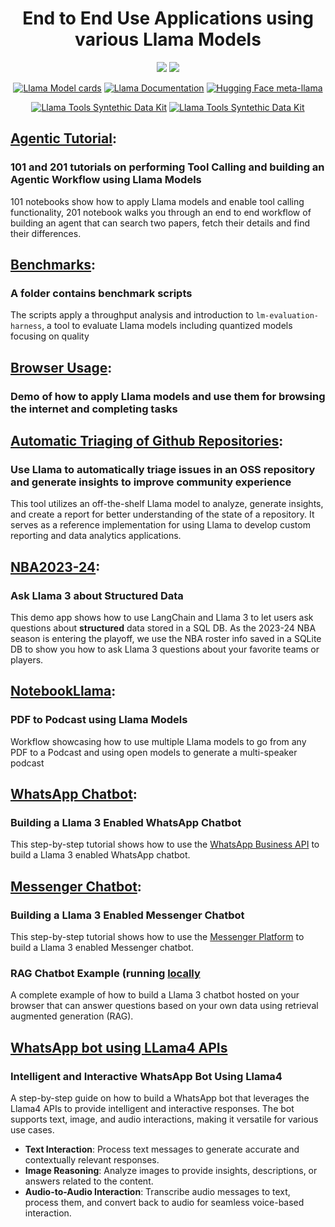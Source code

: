 <h1 align="center"> End to End Use Applications using various Llama Models </h1>
<p align="center">
	<a href="https://llama.developer.meta.com/join_waitlist?utm_source=llama-cookbook&utm_medium=readme&utm_campaign=end_to_end"><img src="https://img.shields.io/badge/Llama_API-Join_Waitlist-brightgreen?logo=meta" /></a>
	<a href="https://llama.developer.meta.com/docs?utm_source=llama-cookbook&utm_medium=readme&utm_campaign=end_to_end"><img src="https://img.shields.io/badge/Llama_API-Documentation-4BA9FE?logo=meta" /></a>

</p>
<p align="center">
	<a href="https://github.com/meta-llama/llama-models/blob/main/models/?utm_source=llama-cookbook&utm_medium=readme&utm_campaign=end_to_end"><img alt="Llama Model cards" src="https://img.shields.io/badge/Llama_OSS-Model_cards-green?logo=meta" /></a>
	<a href="https://www.llama.com/docs/overview/?utm_source=llama-cookbook&utm_medium=readme&utm_campaign=end_to_end"><img alt="Llama Documentation" src="https://img.shields.io/badge/Llama_OSS-Documentation-4BA9FE?logo=meta" /></a>
	<a href="https://huggingface.co/meta-llama"><img alt="Hugging Face meta-llama" src="https://img.shields.io/badge/Hugging_Face-meta--llama-yellow?logo=huggingface" /></a>

</p>
<p align="center">
	<a href="https://github.com/meta-llama/synthetic-data-kit"><img alt="Llama Tools Syntethic Data Kit" src="https://img.shields.io/badge/Llama_Tools-synthetic--data--kit-orange?logo=meta" /></a>
	<a href="https://github.com/meta-llama/llama-prompt-ops"><img alt="Llama Tools Syntethic Data Kit" src="https://img.shields.io/badge/Llama_Tools-llama--prompt--ops-orange?logo=meta" /></a>
</p>

## [Agentic Tutorial](./agents/):

### 101 and 201 tutorials on performing Tool Calling and building an Agentic Workflow using Llama Models
101 notebooks show how to apply Llama models and enable tool calling functionality, 201 notebook walks you through an end to end workflow of building an agent that can search two papers, fetch their details and find their differences.

## [Benchmarks](./benchmarks/):

### A folder contains benchmark scripts
The scripts apply a throughput analysis and introduction to `lm-evaluation-harness`, a tool to evaluate Llama models including quantized models focusing on quality

## [Browser Usage](./browser_use/):

### Demo of how to apply Llama models and use them for browsing the internet and completing tasks

## [Automatic Triaging of Github Repositories](./github_triage/walkthrough.ipynb):

### Use Llama to automatically triage issues in an OSS repository and generate insights to improve community experience
This tool utilizes an off-the-shelf Llama model to analyze, generate insights, and create a report for better understanding of the state of a repository. It serves as a reference implementation for using Llama to develop custom reporting and data analytics applications.


## [NBA2023-24](./coding/text2sql/quickstart.ipynb):

### Ask Llama 3 about Structured Data
This demo app shows how to use LangChain and Llama 3 to let users ask questions about **structured** data stored in a SQL DB. As the 2023-24 NBA season is entering the playoff, we use the NBA roster info saved in a SQLite DB to show you how to ask Llama 3 questions about your favorite teams or players.

## [NotebookLlama](./NotebookLlama/):

### PDF to Podcast using Llama Models
Workflow showcasing how to use multiple Llama models to go from any PDF to a Podcast and using open models to generate a multi-speaker podcast


## [WhatsApp Chatbot](./customerservice_chatbots/whatsapp_chatbot/whatsapp_llama3.md):
### Building a Llama 3 Enabled WhatsApp Chatbot
This step-by-step tutorial shows how to use the [WhatsApp Business API](https://developers.facebook.com/docs/whatsapp/cloud-api/overview) to build a Llama 3 enabled WhatsApp chatbot.

## [Messenger Chatbot](./customerservice_chatbots/messenger_chatbot/messenger_llama3.md):

### Building a Llama 3 Enabled Messenger Chatbot
This step-by-step tutorial shows how to use the [Messenger Platform](https://developers.facebook.com/docs/messenger-platform/overview) to build a Llama 3 enabled Messenger chatbot.

### RAG Chatbot Example (running [locally](./customerservice_chatbots/RAG_chatbot/RAG_Chatbot_Example.ipynb)
A complete example of how to build a Llama 3 chatbot hosted on your browser that can answer questions based on your own data using retrieval augmented generation (RAG).



## [WhatsApp bot using LLama4 APIs](./whatsapp-llama4-bot/README.md)
### Intelligent and Interactive WhatsApp Bot Using Llama4
A step-by-step guide on how to build a WhatsApp bot that leverages the Llama4 APIs to provide intelligent and interactive responses. The bot supports text, image, and audio interactions, making it versatile for various use cases.


- **Text Interaction**: Process text messages to generate accurate and contextually relevant responses.
- **Image Reasoning**: Analyze images to provide insights, descriptions, or answers related to the content.
- **Audio-to-Audio Interaction**: Transcribe audio messages to text, process them, and convert back to audio for seamless voice-based interaction.

